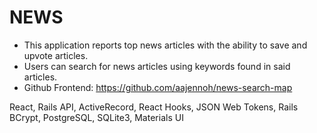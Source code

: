 # NEWS

* This application reports top news articles with the ability to save and upvote articles.
* Users can search for news articles using keywords found in said articles.
* Github Frontend: https://github.com/aajennoh/news-search-map


React, Rails API, ActiveRecord, React Hooks, JSON Web Tokens, Rails BCrypt, PostgreSQL, SQLite3, Materials UI
